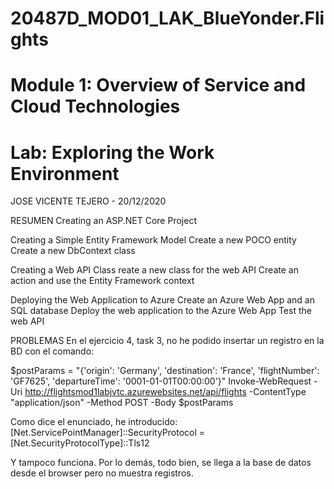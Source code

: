 # 20487D_MOD01_LAK_BlueYonder.Flights
# Module 1: Overview of Service and Cloud Technologies
# Lab: Exploring the Work Environment

JOSE VICENTE TEJERO - 20/12/2020

RESUMEN
Creating an ASP.NET Core Project

Creating a Simple Entity Framework Model
Create a new POCO entity
Create a new DbContext class

Creating a Web API Class
reate a new class for the web API
Create an action and use the Entity Framework context

Deploying the Web Application to Azure
Create an Azure Web App and an SQL database
Deploy the web application to the Azure Web App
Test the web API

PROBLEMAS
En el ejercicio 4, task 3, no he podido insertar un registro en la BD con el comando:

$postParams = "{'origin': 'Germany',
    'destination': 'France',
    'flightNumber': 'GF7625',
    'departureTime': '0001-01-01T00:00:00'}"
Invoke-WebRequest -Uri http://flightsmod1labjvtc.azurewebsites.net/api/flights -ContentType "application/json" -Method POST -Body $postParams


Como dice el enunciado, he introducido: [Net.ServicePointManager]::SecurityProtocol = [Net.SecurityProtocolType]::Tls12

Y tampoco funciona.
Por lo demás, todo bien, se llega a la base de datos desde el browser pero no muestra registros.

